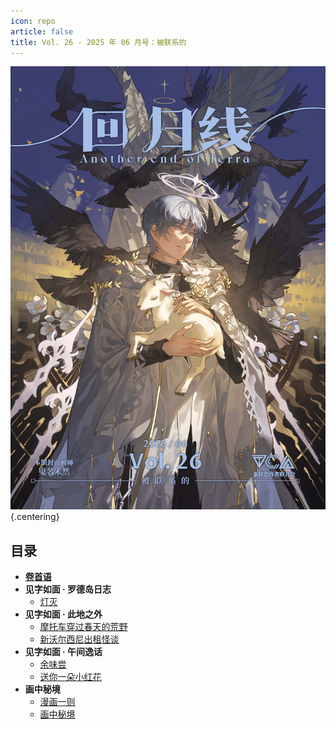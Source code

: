 ```yaml
---
icon: repo
article: false
title: Vol. 26 - 2025 年 06 月号：被联系的
---
```


![](./res/cover.webp) {.centering}

## 目录

- [**卷首语**](intro.html)
- **见字如面 · 罗德岛日志**
  - [灯灭](article1.html)
- **见字如面 · 此地之外**
  - [摩托车穿过春天的荒野](article2.html)
  - [新沃尔西尼出租怪谈](article4.html)
- **见字如面 · 午间逸话**
  - [余味尝](article3.html)
  - [送你一朵小红花](article5.html)
- **画中秘境**
  - [漫画一则](comic1.html)
  - [画中秘境](paintings.html)

<FakeAds />
